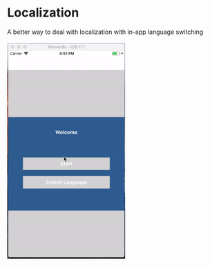 # Localization
A better way to deal with localization with in-app language switching<br/><br/>
<img src="https://github.com/AnasAlhasani/Localization/blob/master/demo.gif" height=500/>
